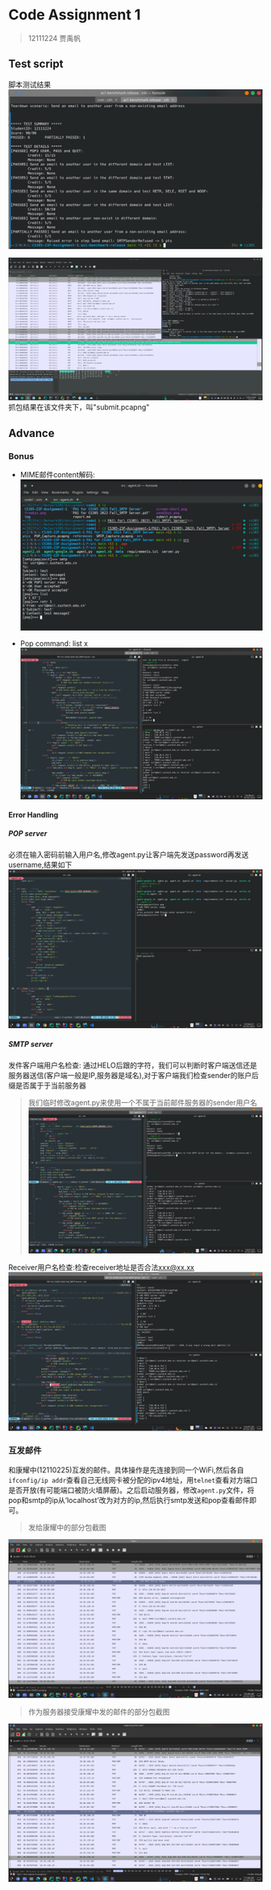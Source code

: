 # Code Assignment 1
>
>12111224 贾禹帆

## Test script

脚本测试结果
![test](img/test.png)

![1](img/screen-shot.png)
抓包结果在该文件夹下，叫"submit.pcapng"

## Advance

### Bonus

- MIME邮件content解码:
![mime](img/parse.png)

- Pop command: list x
![listx](img/listx.png)

#### Error Handling

##### POP server

必须在输入密码前输入用户名,修改agent.py让客户端先发送password再发送username,结果如下
![err1](img/err1.png)

##### SMTP server

发件客户端用户名检查: 通过HELO后跟的字符，我们可以判断时客户端送信还是服务器送信(客户端一般是IP,服务器是域名),对于客户端我们检查sender的账户后缀是否属于于当前服务器
>我们临时修改agent.py来使用一个不属于当前邮件服务器的sender用户名
![sender](img/sender.png)

Receiver用户名检查:检查receiver地址是否合法<xxx@xx.xx>
![receiver](img/receiver.png)

### 互发邮件

和康耀中(12110225)互发的邮件。具体操作是先连接到同一个WiFi,然后各自`ifconfig/ip addr`查看自己无线网卡被分配的ipv4地址，用`telnet`查看对方端口是否开放(有可能端口被防火墙屏蔽)。之后启动服务器，修改`agent.py`文件，将pop和smtp的ip从‘localhost’改为对方的ip,然后执行smtp发送和pop查看邮件即可。

>发给康耀中的部分包截图

![2](img/send2kyz.png)

>作为服务器接受康耀中发的邮件的部分包截图

![receive](img/fromkyz.png)

